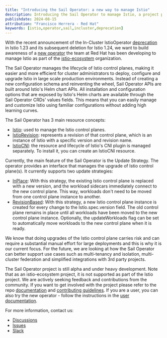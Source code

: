 ```yaml
---
title: "Introducing the Sail Operator: a new way to manage Istio"
description: Introducing the Sail Operator to manage Istio, a project part of the istio-ecosystem organization.
publishdate: 2024-08-15
attribution: "Francisco Herrera - Red Hat"
keywords: [istio,operator,sail,incluster,deprecation]
---
```


With the recent announcement of the In-Cluster IstioOperator [deprecation](https://github.com/istio/enhancements/issues/166) in Istio 1.23 and its subsequent deletion for Istio 1.24, we want to build awareness of a [new operator](https://github.com/istio-ecosystem/sail-operator) the team at Red Hat has been developing to manage Istio as part of the [istio-ecosystem](https://github.com/istio-ecosystem) organization.

The Sail Operator manages the lifecycle of Istio control planes, making it easier and more efficient for cluster administrators to deploy, configure and upgrade Istio in large scale production environments. Instead of creating a new configuration schema and reinventing the wheel, Sail Operator APIs are built around Istio's Helm chart APIs. All installation and configuration options that are exposed by Istio's Helm charts are available through the Sail Operator CRDs' values fields. This means that you can easily manage and customize Istio using familiar configurations without adding high learning curves.

The Sail Operator has 3 main resource concepts:

* [Istio](https://github.com/istio-ecosystem/sail-operator/blob/main/docs/README.md\#istio-resource): used to manage the Istio control planes.  
* [IstioRevision](https://github.com/istio-ecosystem/sail-operator/blob/main/docs/README.md\#istiorevision-resource): represents a revision of that control plane, which is an instance of Istio with a specific version and revision name.  
* [IstioCNI](https://github.com/istio-ecosystem/sail-operator/blob/main/docs/README.md\#istiocni-resource): the resource and lifecycle of Istio's CNI plugin is managed separately. To install it, you can create an IstioCNI resource.

Currently, the main feature of the Sail Operator is the Update Strategy. The operator provides an interface that manages the upgrade of Istio control plane(s).  It currently supports two update strategies:

* [InPlace](https://github.com/istio-ecosystem/sail-operator/blob/main/docs/README.md\#inplace): With this strategy, the existing Istio control plane is replaced with a new version, and the workload sidecars immediately connect to the new control plane. This way,  workloads don't need to be moved from one control plane instance to another.  
* [RevisionBased](https://github.com/istio-ecosystem/sail-operator/blob/main/docs/README.md\#revisionbased): With this strategy, a new Istio control plane instance is created for every change to the Istio.spec.version field. The old control plane remains in place until all workloads have been moved to the new control plane instance. Optionally, the updateWorkloads flag can be set to automatically move workloads to the new control plane when it is ready.

We know that doing upgrades of the Istio control plane carries risk and can require a substantial manual effort for large deployments and this is why it is our current focus. For the future, we are looking at how the Sail Operator can better support use cases such as multi-tenancy and isolation, multi-cluster federation and simplified integrations with 3rd party projects. 

The Sail Operator project is still alpha and under heavy development. Note that as an istio-ecosystem project, it is not supported as part of the Istio project. We are actively seeking feedback and contributions from the community. If you want to get involved with the project please refer to the repo [documentation](https://github.com/istio-ecosystem/sail-operator/blob/main/README.md) and [contributing guidelines](https://github.com/istio-ecosystem/sail-operator/blob/main/CONTRIBUTING.md). If you are a user, you can also try the new operator \- follow the instructions in the [user documentation](https://github.com/istio-ecosystem/sail-operator/blob/main/docs/README.md). 

For more information, contact us:

* [Discussions](https://github.com/istio-ecosystem/sail-operator/discussions)  
* [Issues](https://github.com/istio-ecosystem/sail-operator/issues)  
* [Slack](https://istio.slack.com/archives/C06SE9XCK3Q)